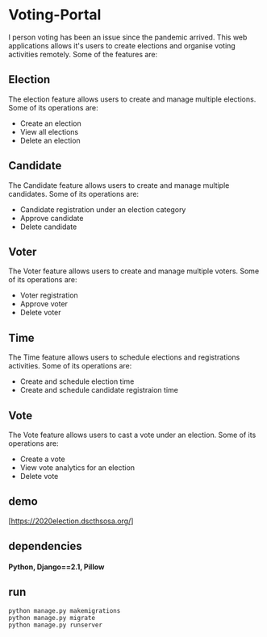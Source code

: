 # Voting-Portal
I person voting has been an issue since the pandemic arrived. This web applications allows it's users to create elections and organise voting activities remotely. Some of the features are:

## Election
The election feature allows users to create and manage multiple elections. Some of its operations are:

* Create an election 
* View all elections
* Delete an election

## Candidate
The Candidate feature allows users to create and manage multiple candidates. Some of its operations are:

* Candidate registration under an election category
* Approve candidate
* Delete candidate

## Voter 
The Voter feature allows users to create and manage multiple voters. Some of its operations are:

* Voter registration
* Approve voter
* Delete voter

## Time
The Time feature allows users to schedule elections and registrations activities. Some of its operations are:

* Create and schedule election time
* Create and schedule candidate registraion time

## Vote
The Vote feature allows users to cast a vote under an election. Some of its operations are:

* Create a vote 
* View vote analytics for an election
* Delete vote


## demo 
[https://2020election.dscthsosa.org/]

## dependencies
#### Python, Django==2.1, Pillow

## run 

```
python manage.py makemigrations
python manage.py migrate
python manage.py runserver
```
